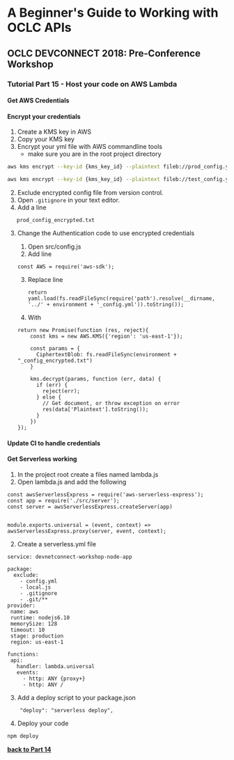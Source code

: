 # A Beginner's Guide to Working with OCLC APIs
## OCLC DEVCONNECT 2018: Pre-Conference Workshop
### Tutorial Part 15 - Host your code on AWS Lambda

#### Get AWS Credentials

#### Encrypt your credentials
1. Create a KMS key in AWS
2. Copy your KMS key
3. Encrypt your yml file with AWS commandline tools
    - make sure you are in the root project directory

```bash
aws kms encrypt --key-id {kms_key_id} --plaintext fileb://prod_config.yml --output text --query CiphertextBlob --output text | base64 -D > prod_config_encrypted.txt

aws kms encrypt --key-id {kms_key_id} --plaintext fileb://test_config.yml --output text --query CiphertextBlob --output text | base64 -D > test_config_encrypted.txt
```

2. Exclude encrypted config file from version control.
 1. Open `.gitignore` in your text editor.
 2. Add a line
 ```
    prod_config_encrypted.txt
 ```

3. Change the Authentication code to use encrypted credentials
    1. Open src/config.js
    2. Add line 
    ```
    const AWS = require('aws-sdk');
    ```
    
    3. Replace line
        ```
        return yaml.load(fs.readFileSync(require('path').resolve(__dirname, '../' + environment + '_config.yml')).toString());
        ```
    4. With
    ```
    return new Promise(function (res, reject){
        const kms = new AWS.KMS({'region': 'us-east-1'});
    
        const params = {
          CiphertextBlob: fs.readFileSync(environment + "_config_encrypted.txt")
        }
    
        kms.decrypt(params, function (err, data) {
          if (err) {
            reject(err);
          } else {
            // Get document, or throw exception on error
            res(data['Plaintext'].toString());
          }
        })
    });
    ```
    
#### Update CI to handle credentials


#### Get Serverless working
1. In the project root create a files named lambda.js
2. Open lambda.js and add the following
```
const awsServerlessExpress = require('aws-serverless-express');
const app = require('./src/server');
const server = awsServerlessExpress.createServer(app)


module.exports.universal = (event, context) => awsServerlessExpress.proxy(server, event, context);
```

2. Create a serverless.yml file

```
service: devnetconnect-workshop-node-app

package:
  exclude:
    - config.yml
    - local.js
    - .gitignore
    - .git/**
provider:
 name: aws
 runtime: nodejs6.10
 memorySize: 128
 timeout: 10
 stage: production
 region: us-east-1

functions:
 api:
   handler: lambda.universal
   events:
     - http: ANY {proxy+}
     - http: ANY /
```

3. Add a deploy script to your package.json
```
    "deploy": "serverless deploy",
```

4. Deploy your code
```bash
npm deploy
```

**[back to Part 14](tutorial-14.md)**